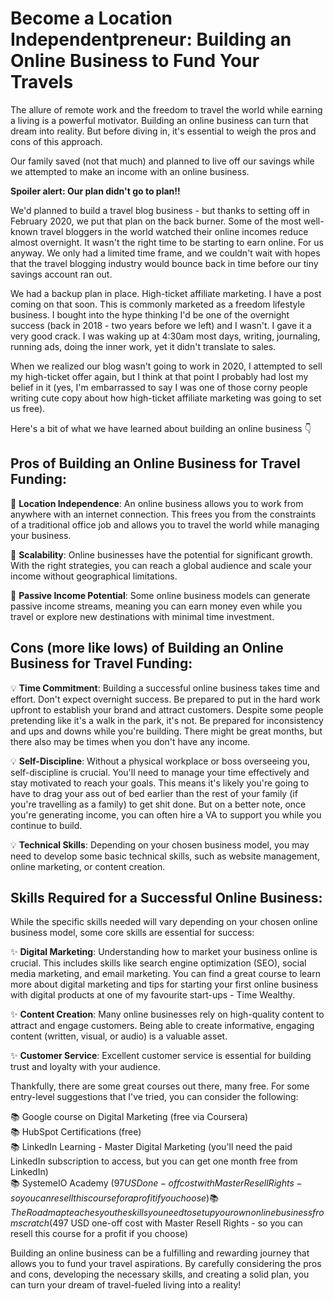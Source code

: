 # Become a Location Independentpreneur: Building an Online Business to Fund Your Travels

The allure of remote work and the freedom to travel the world while earning a living is a powerful motivator. Building an online business can turn that dream into reality. But before diving in, it's essential to weigh the pros and cons of this approach.

Our family saved (not that much) and planned to live off our savings while we attempted to make an income with an online business.

**Spoiler alert: Our plan didn't go to plan!!**

We'd planned to build a travel blog business - but thanks to setting off in February 2020, we put that plan on the back burner. Some of the most well-known travel bloggers in the world watched their online incomes reduce almost overnight. It wasn't the right time to be starting to earn online. For us anyway. We only had a limited time frame, and we couldn't wait with hopes that the travel blogging industry would bounce back in time before our tiny savings account ran out.

We had a backup plan in place. High-ticket affiliate marketing. I have a post coming on that soon. This is commonly marketed as a freedom lifestyle business. I bought into the hype thinking I'd be one of the overnight success (back in 2018 - two years before we left) and I wasn't. I gave it a very good crack. I was waking up at 4:30am most days, writing, journaling, running ads, doing the inner work, yet it didn't translate to sales.

When we realized our blog wasn't going to work in 2020, I attempted to sell my high-ticket offer again, but I think at that point I probably had lost my belief in it (yes, I'm embarrassed to say I was one of those corny people writing cute copy about how high-ticket affiliate marketing was going to set us free).

Here's a bit of what we have learned about building an online business 👇

## Pros of Building an Online Business for Travel Funding:

🦋 **Location Independence**: An online business allows you to work from anywhere with an internet connection. This frees you from the constraints of a traditional office job and allows you to travel the world while managing your business.

🦋 **Scalability**: Online businesses have the potential for significant growth. With the right strategies, you can reach a global audience and scale your income without geographical limitations.

🦋 **Passive Income Potential**: Some online business models can generate passive income streams, meaning you can earn money even while you travel or explore new destinations with minimal time investment.

## Cons (more like lows) of Building an Online Business for Travel Funding:

💡 **Time Commitment**: Building a successful online business takes time and effort. Don't expect overnight success. Be prepared to put in the hard work upfront to establish your brand and attract customers. Despite some people pretending like it's a walk in the park, it's not. Be prepared for inconsistency and ups and downs while you're building. There might be great months, but there also may be times when you don't have any income.

💡 **Self-Discipline**: Without a physical workplace or boss overseeing you, self-discipline is crucial. You'll need to manage your time effectively and stay motivated to reach your goals. This means it's likely you're going to have to drag your ass out of bed earlier than the rest of your family (if you're travelling as a family) to get shit done. But on a better note, once you're generating income, you can often hire a VA to support you while you continue to build.

💡 **Technical Skills**: Depending on your chosen business model, you may need to develop some basic technical skills, such as website management, online marketing, or content creation.

## Skills Required for a Successful Online Business:

While the specific skills needed will vary depending on your chosen online business model, some core skills are essential for success:

✨ **Digital Marketing**: Understanding how to market your business online is crucial. This includes skills like search engine optimization (SEO), social media marketing, and email marketing. You can find a great course to learn more about digital marketing and tips for starting your first online business with digital products at one of my favourite start-ups - Time Wealthy.

✨ **Content Creation**: Many online businesses rely on high-quality content to attract and engage customers. Being able to create informative, engaging content (written, visual, or audio) is a valuable asset.

✨ **Customer Service**: Excellent customer service is essential for building trust and loyalty with your audience.

Thankfully, there are some great courses out there, many free. For some entry-level suggestions that I've tried, you can consider the following:

📚 Google course on Digital Marketing (free via Coursera)  
📚 HubSpot Certifications (free)  
📚 LinkedIn Learning - Master Digital Marketing (you'll need the paid LinkedIn subscription to access, but you can get one month free from LinkedIn)  
📚 SystemeIO Academy ($97 USD one-off cost with Master Resell Rights - so you can resell this course for a profit if you choose)  
📚 The Roadmap teaches you the skills you need to set up your own online business from scratch ($497 USD one-off cost with Master Resell Rights - so you can resell this course for a profit if you choose)  

Building an online business can be a fulfilling and rewarding journey that allows you to fund your travel aspirations. By carefully considering the pros and cons, developing the necessary skills, and creating a solid plan, you can turn your dream of travel-fueled living into a reality! 